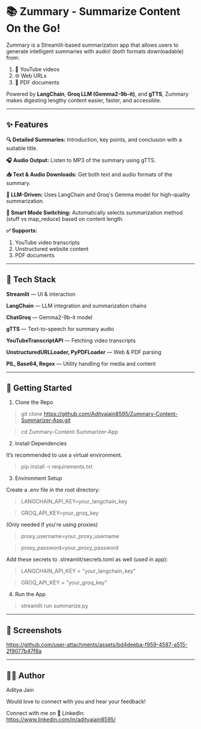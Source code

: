 # 📚 Zummary - Summarize Content On the Go!

Zummary is a Streamlit-based summarization app that allows users to generate intelligent summaries with audio! (both formats downloadable) from:

1. 🎥 YouTube videos
2. 🌐 Web URLs
3. 📄 PDF documents

Powered by **LangChain**, **Groq LLM (Gemma2-9b-it)**, and **gTTS**, Zummary makes digesting lengthy content easier, faster, and accessible.

---

## ✨ Features

**🔍 Detailed Summaries:** Introduction, key points, and conclusion with a suitable title.

**🎧 Audio Output:** Listen to MP3 of the summary using gTTS.

**📥 Text & Audio Downloads:** Get both text and audio formats of the summary.

**🤖 LLM-Driven:** Uses LangChain and Groq's Gemma model for high-quality summarization.

**🧠 Smart Mode Switching:** Automatically selects summarization method (stuff vs map_reduce) based on content length.

**✅ Supports:**

1. YouTube video transcripts
2. Unstructured website content
3. PDF documents

---

## 🧩 Tech Stack

**Streamlit** — UI & interaction

**LangChain** — LLM integration and summarization chains

**ChatGroq** — Gemma2-9b-it model

**gTTS** — Text-to-speech for summary audio

**YouTubeTranscriptAPI** — Fetching video transcripts

**UnstructuredURLLoader, PyPDFLoader** — Web & PDF parsing

**PIL, Base64, Regex** — Utility handling for media and content

---

## 🚀 Getting Started

1. Clone the Repo

> git clone https://github.com/Adityajain8595/Zummary-Content-Summarizer-App.git

> cd Zummary-Content-Summarizer-App

2. Install Dependencies

It’s recommended to use a virtual environment.

> pip install -r requirements.txt

3. Environment Setup

Create a .env file in the root directory:

> LANGCHAIN_API_KEY=your_langchain_key

> GROQ_API_KEY=your_groq_key

(Only needed if you're using proxies)

> proxy_username=your_proxy_username   

> proxy_password=your_proxy_password

Add these secrets to .streamlit/secrets.toml as well (used in app):

> LANGCHAIN_API_KEY = "your_langchain_key"

> GROQ_API_KEY = "your_groq_key"

4. Run the App

> streamlit run summarize.py

---

## 📸 Screenshots

https://github.com/user-attachments/assets/bd4deeba-f959-4587-a515-2f9077b47f8a

---

## 👨‍💻 Author

Aditya Jain

Would love to connect with you and hear your feedback! 

Connect with me on 📧 LinkedIn: https://www.linkedin.com/in/adityajain8595/


